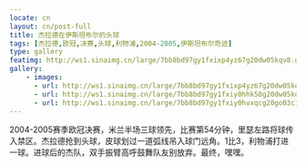 ```yaml
---
locate: cn
layout: cn/post-full
title: 杰拉德在伊斯坦布尔的头球
tags: [杰拉德,欧冠,决赛,头球,利物浦,2004-2005,伊斯坦布尔奇迹]
type: gallery
featimg: http://ws1.sinaimg.cn/large/7bb8bd97gy1fxixp4yz67g20dw05kqv8.gif
gallery:
    - images:
      - url: http://ws1.sinaimg.cn/large/7bb8bd97gy1fxixp4yz67g20dw05kqv8.gif
      - url: http://ws1.sinaimg.cn/large/7bb8bd97gy1fxiy0hhk50g20dw05kqv7.gif
      - url: http://ws1.sinaimg.cn/large/7bb8bd97gy1fxiy0hvxqcg20go03c1kx.gif
---
```


2004-2005赛季欧冠决赛，米兰半场三球领先，比赛第54分钟，里瑟左路将球传入禁区。杰拉德抢到头球，皮球划过一道弧线吊入球门远角。1比3，利物浦打进一球。进球后的杰队，双手振臂高呼鼓舞队友别放弃。最终，嘿嘿。